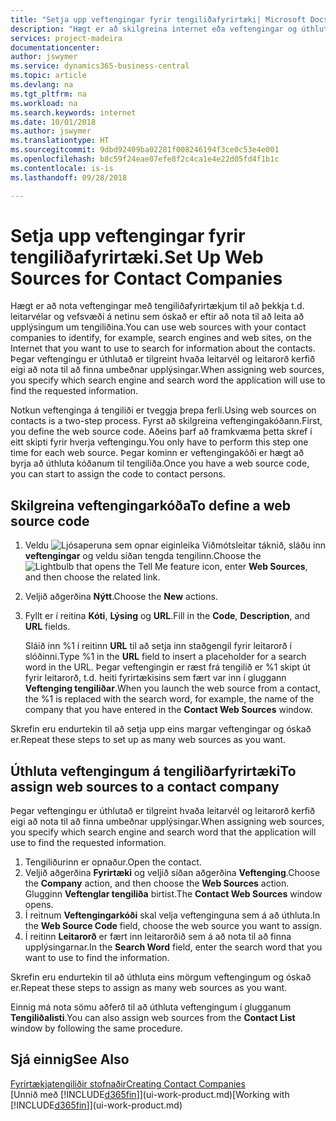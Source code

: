 ```yaml
---
title: "Setja upp veftengingar fyrir tengiliðafyrirtæki| Microsoft Docs"
description: "Hægt er að skilgreina internet eða veftengingar og úthluta þeim til tengiliðafyrirtækja til að auðvelda þér að ákveða hvernig þú vilt leita að upplýsingum um tengiliði þína."
services: project-madeira
documentationcenter: 
author: jswymer
ms.service: dynamics365-business-central
ms.topic: article
ms.devlang: na
ms.tgt_pltfrm: na
ms.workload: na
ms.search.keywords: internet
ms.date: 10/01/2018
ms.author: jswymer
ms.translationtype: HT
ms.sourcegitcommit: 9dbd92409ba02281f008246194f3ce0c53e4e001
ms.openlocfilehash: b8c59f24eae07efe8f2c4ca1e4e22d05fd4f1b1c
ms.contentlocale: is-is
ms.lasthandoff: 09/28/2018

---
```

# <a name="set-up-web-sources-for-contact-companies"></a><span data-ttu-id="98348-103">Setja upp veftengingar fyrir tengiliðafyrirtæki.</span><span class="sxs-lookup"><span data-stu-id="98348-103">Set Up Web Sources for Contact Companies</span></span>
<span data-ttu-id="98348-104">Hægt er að nota veftengingar með tengiliðafyrirtækjum til að þekkja t.d. leitarvélar og vefsvæði á netinu sem óskað er eftir að nota til að leita að upplýsingum um tengiliðina.</span><span class="sxs-lookup"><span data-stu-id="98348-104">You can use web sources with your contact companies to identify, for example, search engines and web sites, on the Internet that you want to use to search for information about the contacts.</span></span> <span data-ttu-id="98348-105">Þegar veftengingu er úthlutað er tilgreint hvaða leitarvél og leitarorð kerfið eigi að nota til að finna umbeðnar upplýsingar.</span><span class="sxs-lookup"><span data-stu-id="98348-105">When assigning web sources, you specify which search engine and search word the application will use to find the requested information.</span></span>

<span data-ttu-id="98348-106">Notkun veftenginga á tengiliði er tveggja þrepa ferli.</span><span class="sxs-lookup"><span data-stu-id="98348-106">Using web sources on contacts is a two-step process.</span></span> <span data-ttu-id="98348-107">Fyrst að skilgreina veftengingakóðann.</span><span class="sxs-lookup"><span data-stu-id="98348-107">First, you define the web source code.</span></span> <span data-ttu-id="98348-108">Aðeins þarf að framkvæma þetta skref í eitt skipti fyrir hverja veftengingu.</span><span class="sxs-lookup"><span data-stu-id="98348-108">You only have to perform this step one time for each web source.</span></span> <span data-ttu-id="98348-109">Þegar kominn er veftengingakóði er hægt að byrja að úthluta kóðanum til tengiliða.</span><span class="sxs-lookup"><span data-stu-id="98348-109">Once you have a web source code, you can start to assign the code to contact persons.</span></span>

## <a name="to-define-a-web-source-code"></a><span data-ttu-id="98348-110">Skilgreina veftengingarkóða</span><span class="sxs-lookup"><span data-stu-id="98348-110">To define a web source code</span></span>
1. <span data-ttu-id="98348-111">Veldu ![Ljósaperuna sem opnar eiginleika Viðmótsleitar](media/ui-search/search_small.png "Segðu mér hvað þú vilt gera") táknið, sláðu inn **veftengingar** og veldu síðan tengda tengilinn.</span><span class="sxs-lookup"><span data-stu-id="98348-111">Choose the ![Lightbulb that opens the Tell Me feature](media/ui-search/search_small.png "Tell me what you want to do") icon, enter **Web Sources**, and then choose the related link.</span></span>
2. <span data-ttu-id="98348-112">Veljið aðgerðina **Nýtt**.</span><span class="sxs-lookup"><span data-stu-id="98348-112">Choose the **New** actions.</span></span>
3. <span data-ttu-id="98348-113">Fyllt er í reitina **Kóti**, **Lýsing** og **URL**.</span><span class="sxs-lookup"><span data-stu-id="98348-113">Fill in the **Code**, **Description**, and **URL** fields.</span></span>

    <span data-ttu-id="98348-114">Sláið inn %1 í reitinn **URL** til að setja inn staðgengil fyrir leitarorð í slóðinni.</span><span class="sxs-lookup"><span data-stu-id="98348-114">Type %1 in the **URL** field to insert a placeholder for a search word in the URL.</span></span> <span data-ttu-id="98348-115">Þegar veftengingin er ræst frá tengilið er %1 skipt út fyrir leitarorð, t.d. heiti fyrirtækisins sem fært var inn í gluggann **Veftenging tengiliðar**.</span><span class="sxs-lookup"><span data-stu-id="98348-115">When you launch the web source from a contact, the %1 is replaced with the search word, for example, the name of the company that you have entered in the **Contact Web Sources** window.</span></span>

<span data-ttu-id="98348-116">Skrefin eru endurtekin til að setja upp eins margar veftengingar og óskað er.</span><span class="sxs-lookup"><span data-stu-id="98348-116">Repeat these steps to set up as many web sources as you want.</span></span>

## <a name="to-assign-web-sources-to-a-contact-company"></a><span data-ttu-id="98348-117">Úthluta veftengingum á tengiliðarfyrirtæki</span><span class="sxs-lookup"><span data-stu-id="98348-117">To assign web sources to a contact company</span></span>
<span data-ttu-id="98348-118">Þegar veftengingu er úthlutað er tilgreint hvaða leitarvél og leitarorð kerfið eigi að nota til að finna umbeðnar upplýsingar.</span><span class="sxs-lookup"><span data-stu-id="98348-118">When assigning web sources, you specify which search engine and search word that the application will use to find the requested information.</span></span>

1. <span data-ttu-id="98348-119">Tengiliðurinn er opnaður.</span><span class="sxs-lookup"><span data-stu-id="98348-119">Open the contact.</span></span>
2. <span data-ttu-id="98348-120">Veljið aðgerðina **Fyrirtæki** og veljið síðan aðgerðina **Veftenging**.</span><span class="sxs-lookup"><span data-stu-id="98348-120">Choose the **Company** action, and then choose the **Web Sources** action.</span></span> <span data-ttu-id="98348-121">Glugginn **Veftenglar tengiliða** birtist.</span><span class="sxs-lookup"><span data-stu-id="98348-121">The **Contact Web Sources** window opens.</span></span>
3. <span data-ttu-id="98348-122">Í reitnum **Veftengingarkóði** skal velja veftenginguna sem á að úthluta.</span><span class="sxs-lookup"><span data-stu-id="98348-122">In the **Web Source Code** field, choose the web source you want to assign.</span></span>
4. <span data-ttu-id="98348-123">Í reitinn **Leitarorð** er fært inn leitarorðið sem á að nota til að finna upplýsingarnar.</span><span class="sxs-lookup"><span data-stu-id="98348-123">In the **Search Word** field, enter the search word that you want to use to find the information.</span></span>

<span data-ttu-id="98348-124">Skrefin eru endurtekin til að úthluta eins mörgum veftengingum og óskað er.</span><span class="sxs-lookup"><span data-stu-id="98348-124">Repeat these steps to assign as many web sources as you want.</span></span>

<span data-ttu-id="98348-125">Einnig má nota sömu aðferð til að úthluta veftengingum í glugganum **Tengiliðalisti**.</span><span class="sxs-lookup"><span data-stu-id="98348-125">You can also assign web sources from the **Contact List** window by following the same procedure.</span></span>

## <a name="see-also"></a><span data-ttu-id="98348-126">Sjá einnig</span><span class="sxs-lookup"><span data-stu-id="98348-126">See Also</span></span>
[<span data-ttu-id="98348-127">Fyrirtækjatengiliðir stofnaðir</span><span class="sxs-lookup"><span data-stu-id="98348-127">Creating Contact Companies</span></span>](marketing-create-contact-companies.md)  
<span data-ttu-id="98348-128">[Unnið með [!INCLUDE[d365fin](includes/d365fin_md.md)]](ui-work-product.md)</span><span class="sxs-lookup"><span data-stu-id="98348-128">[Working with [!INCLUDE[d365fin](includes/d365fin_md.md)]](ui-work-product.md)</span></span>

